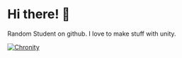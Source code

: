 # Hi there! :wave:

Random Student on github. I love to make stuff with unity.

[![Chronity](https://github-readme-stats.vercel.app/api/pin/?username=SushiWaUmai&repo=Chronity)](https://github.com/SushiWaUmai/Chronity)